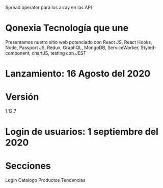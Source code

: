 Spread operator para los array en las API

# Qonexia Tecnología que une

Presentamos nuetro sitio web potenciado con React JS, React Hooks, Node, Passport JS, Redux, GraphQL, MongoDB, ServiceWorker, Styled-component, chartJS, testing con JEST

# Lanzamiento: 16 Agosto del 2020

# Versión

1.12.7

# Login de usuarios: 1 septiembre del 2020

# Secciones

Login
Catalogo
Productos
Tendencias
